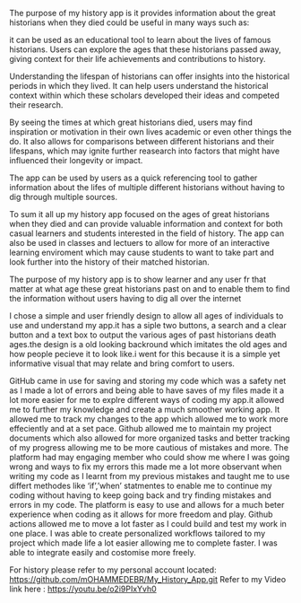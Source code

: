 The purpose of my history app is it provides information about the great historians when they died could be useful in many ways such as:

 it can be used as an educational tool to learn about the lives of famous historians. Users can explore the ages that these historians passed away, giving context for their life achievements and contributions to history.

Understanding the lifespan of historians can offer insights into the historical periods in which they lived. It can help users understand the historical context within which these scholars developed their ideas and competed their research.

By seeing the times at which great historians died, users may find inspiration or motivation in their own lives  academic or even other things the do. It also allows for comparisons between different historians and their lifespans, which may ignite further reasearch into factors that might have influenced their longevity or impact.

The app can be used by users as a quick referencing tool to gather information about the lifes of multiple different historians without having to dig through multiple sources.

To sum it all up my history app focused on the ages of great historians when they died and can provide valuable information and context for both casual learners and students interested in the field of history.
The app can also be used in classes and lectuers to allow for more of an interactive learning enviroment which may cause students to want to take part and look further into the history of their matched historian.

The purpose of my history app is to show learner and any user fr that matter at what age these great historians past on and to enable them to find the information without users having to dig all over the internet

I chose a simple and user friendly design to allow all ages of individuals to use and understand my app.it has a siple two buttons, a search and a clear button and a text box to output the various ages of past historians death ages.the design is a old looking backround which imitates the old ages and how people pecieve it to look like.i went for this because it is a simple yet informative visual that may relate and bring comfort to users.

GitHub came in use for saving and storing my code which was a safety net as I made a lot of errors and being able to have saves of my files made it a lot more easier for me to explre different ways of coding my app.it allowed me to further my knowledge and create a much smoother working app.
It allowed me to track my changes to the app which allowed me to work more effeciently and at a set pace.
Github allowed me to maintain my project documents which also allowed for more organized tasks and better tracking of my progress allowing me to be more cautious of mistakes and more.
The platform had may engaging member who could show me where I was going wrong and ways to fix my errors this made me a lot more observant when writing my code as I learnt from my previous mistakes and taught me to use differt methodes like ‘if’,’when’ statmentes to enable me to continue my coding without having to keep going back and try finding mistakes and errors in my code.
The platform is easy to use and allows for a much beter experience when coding as it allows for more freedom and play.
Github actions allowed me to move a lot faster as I could build and test my work in one place.
I was able to create personalized workflows tailored to my project which made life a lot easier allowing me to complete faster.
I was able to integrate easily and costomise more freely. 

For history please refer to my personal account located: https://github.com/mOHAMMEDEBR/My_History_App.git
Refer to my Video link here : https://youtu.be/o2i9PIxYvh0
